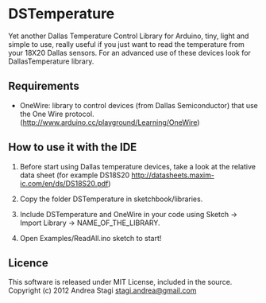 DSTemperature
=============

Yet another Dallas Temperature Control Library for Arduino, tiny, light and simple to use, really useful if you just want to read the temperature from your 18X20 Dallas sensors. For an advanced use of these devices look for DallasTemperature library.

Requirements
------------

- OneWire: library to control devices (from Dallas Semiconductor) that use the One Wire protocol. (http://www.arduino.cc/playground/Learning/OneWire)

How to use it with the IDE
--------------------------

1. Before start using Dallas temperature devices, take a look at the relative data sheet (for example DS18S20 http://datasheets.maxim-ic.com/en/ds/DS18S20.pdf)

2. Copy the folder DSTemperature in sketchbook/libraries.

3. Include DSTemperature and OneWire in your code using Sketch -> Import Library -> NAME_OF_THE_LIBRARY.

4. Open Examples/ReadAll.ino sketch to start!

Licence
-------

This software is released under MIT License, included in the source.
Copyright (c) 2012 Andrea Stagi <stagi.andrea@gmail.com>
